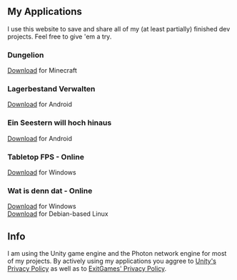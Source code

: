 ## My Applications

I use this website to save and share all of my (at least partially) finished dev projects.
Feel free to give 'em a try.

### Dungelion

  [Download](https://github.com/Xenomojin/DevProjects/raw/master/Dungelion.zip) for Minecraft

### Lagerbestand Verwalten

  [Download](https://github.com/Xenomojin/DevProjects/raw/master/Lagerbestand%20Verwalten.apk) for Android

### Ein Seestern will hoch hinaus

  [Download](https://github.com/Xenomojin/DevProjects/raw/master/EinSeesternWillHochHinaus.apk) for Android

### Tabletop FPS - Online

  [Download](https://github.com/Xenomojin/DevProjects/raw/master/Tabletop%20FPS%20Online.zip) for Windows

### Wat is denn dat - Online

  [Download](https://github.com/Xenomojin/DevProjects/raw/master/Wat-is-denn-dat-Online_Windows.zip) for Windows\
  [Download](https://github.com/Xenomojin/DevProjects/raw/master/Wat-is-denn-dat-Online_Linux.zip) for Debian-based Linux

## Info

I am using the Unity game engine and the Photon network engine for most of my projects. By actively using my applications you aggree to [Unity's Privacy Policy](https://unity3d.com/de/legal/privacy-policy) as well as to [ExitGames' Privacy Policy](https://dashboard.photonengine.com/en-US/account/privacyandcookiepolicy).

